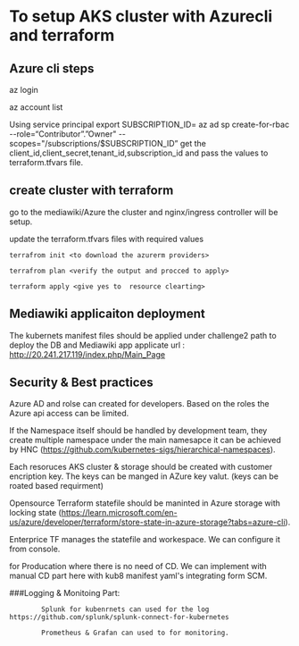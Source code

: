 # To setup AKS cluster with Azurecli and terraform

## Azure cli steps 
az login

az account list

Using service principal
export SUBSCRIPTION_ID=<your azure subscription id>
az ad sp create-for-rbac --role=“Contributor”.”Owner" --scopes="/subscriptions/$SUBSCRIPTION_ID”
get the 
    client_id,client_secret,tenant_id,subscription_id and pass the values to terraform.tfvars file.

## create cluster with terraform 
   go to the mediawiki/Azure the cluster and nginx/ingress controller will be setup.
    
   update the terraform.tfvars files with required values
   
    terrafrom init <to download the azurerm providers>
   
    terrafrom plan <verify the output and procced to apply>
   
    terraform apply <give yes to  resource clearting>

## Mediawiki applicaiton deployment 
  
   The kubernets manifest files should be applied under challenge2 path to deploy the DB and Mediawiki app
   applicate url : http://20.241.217.119/index.php/Main_Page
   
## Security & Best practices 
   Azure AD and rolse can created for developers. Based on the roles the Azure api access can be limited. 
   
   If the Namespace itself should be handled by development team, they create multiple namespace under the main namesapce it can be achieved by HNC (https://github.com/kubernetes-sigs/hierarchical-namespaces). 
   
   Each resoruces AKS cluster & storage should be created with customer encription key. The keys can be manged in AZure key valut. (keys can be roated based requirment) 
   
   Opensource Terraform statefile should be maninted in Azure storage with locking state (https://learn.microsoft.com/en-us/azure/developer/terraform/store-state-in-azure-storage?tabs=azure-cli).
   
   Enterprice TF manages the statefile and workespace. We can configure it from console. 
   
   for Producation where there is no need of CD. We can implement with manual CD part here with kub8 manifest yaml's integrating form SCM. 
   
   ###Logging & Monitoing Part: 
    
            Splunk for kubenrnets can used for the log https://github.com/splunk/splunk-connect-for-kubernetes 
    
            Prometheus & Grafan can used to for monitoring. 
            
   
   

       
   
            
